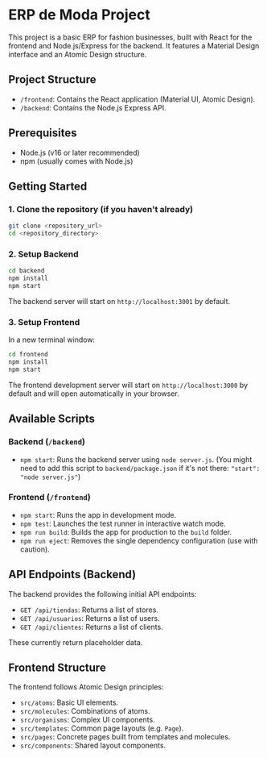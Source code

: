 # ERP de Moda Project

This project is a basic ERP for fashion businesses, built with React for the frontend and Node.js/Express for the backend. It features a Material Design interface and an Atomic Design structure.

## Project Structure

- `/frontend`: Contains the React application (Material UI, Atomic Design).
- `/backend`: Contains the Node.js Express API.

## Prerequisites

- Node.js (v16 or later recommended)
- npm (usually comes with Node.js)

## Getting Started

### 1. Clone the repository (if you haven't already)
```bash
git clone <repository_url>
cd <repository_directory>
```

### 2. Setup Backend
```bash
cd backend
npm install
npm start
```
The backend server will start on `http://localhost:3001` by default.

### 3. Setup Frontend
In a new terminal window:
```bash
cd frontend
npm install
npm start
```
The frontend development server will start on `http://localhost:3000` by default and will open automatically in your browser.

## Available Scripts

### Backend (`/backend`)
- `npm start`: Runs the backend server using `node server.js`. (You might need to add this script to `backend/package.json` if it's not there: `"start": "node server.js"`)

### Frontend (`/frontend`)
- `npm start`: Runs the app in development mode.
- `npm test`: Launches the test runner in interactive watch mode.
- `npm run build`: Builds the app for production to the `build` folder.
- `npm run eject`: Removes the single dependency configuration (use with caution).

## API Endpoints (Backend)

The backend provides the following initial API endpoints:

- `GET /api/tiendas`: Returns a list of stores.
- `GET /api/usuarios`: Returns a list of users.
- `GET /api/clientes`: Returns a list of clients.

These currently return placeholder data.

## Frontend Structure

The frontend follows Atomic Design principles:
- `src/atoms`: Basic UI elements.
- `src/molecules`: Combinations of atoms.
- `src/organisms`: Complex UI components.
- `src/templates`: Common page layouts (e.g. `Page`).
- `src/pages`: Concrete pages built from templates and molecules.
- `src/components`: Shared layout components.
